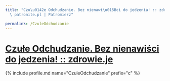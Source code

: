 ```yaml
---
title: "Czu\u0142e Odchudzanie. Bez nienawi\u015Bci do jedzenia! :: zdrowie.je | Statystyki\
  \ patronite.pl | Patromierz"

permalink: /CzuleOdchudzanie
---
```


# [Czułe Odchudzanie. Bez nienawiści do jedzenia! :: zdrowie.je](https://patronite.pl/CzuleOdchudzanie)

{% include profile.md name="CzuleOdchudzanie" prefix="c" %}
